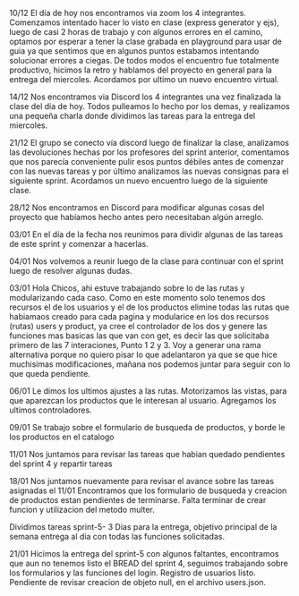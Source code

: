 10/12
El dia de hoy nos encontramos via zoom los 4 integrantes.
Comenzamos intentado hacer lo visto en clase (express generator y ejs), luego de casi 2 horas de trabajo y con algunos errores en el camino, optamos por esperar a tener la clase grabada en playground para usar de guia ya que sentimos que en algunos puntos estabamos intentando solucionar errores a ciegas. 
De todos modos el encuentro fue totalmente productivo, hicimos la retro y hablamos del proyecto en general para la entrega del miercoles. 
Acordamos por ultimo un nuevo encuentro virtual.

14/12
Nos encontramos via Discord los 4 integrantes una vez finalizada la clase del dia de hoy.
Todos pulleamos lo hecho por los demas, y realizamos una pequeña charla donde dividimos las tareas para la entrega del miercoles. 

21/12 
El grupo se conecto vía discord luego de finalizar la clase, analizamos las devoluciones hechas por los profesores del sprint anterior, comentamos que nos parecía conveniente pulir esos puntos débiles antes de comenzar con las nuevas tareas y por último analizamos las nuevas consignas para el siguiente sprint. Acordamos un nuevo encuentro luego de la siguiente clase. 

28/12 
Nos encontramos en Discord para modificar algunas cosas del proyecto que habíamos hecho antes pero necesitaban algún arreglo.

03/01 
En el día de la fecha nos reunimos para dividir algunas de las tareas de este sprint y comenzar a hacerlas. 

04/01
Nos volvemos a reunir luego de la clase para continuar con el sprint luego de resolver algunas dudas.

03/01
Hola Chicos, ahi estuve trabajando sobre lo de las rutas y modularizando cada caso. 
Como en este momento solo tenemos dos recursos el de los usuarios y el de los productos elimine todas las rutas que habiamaos creado para cada pagina y modularice en los dos recursos (rutas) users y product, ya cree el controlador de los dos y genere las funciones mas basicas las que van con get, es decir las que solicitaba primero de las 7 interaciones, Punto 1 2 y 3. 
Voy a generar una rama alternativa porque no quiero pisar lo que adelantaron ya que se que hice muchisimas modificaciones, mañana nos podemos juntar para seguir con lo que queda pendiente. 

06/01
Le dimos los ultimos ajustes a las rutas.
Motorizamos las vistas, para que aparezcan los productos que le interesan al usuario.
Agregamos los ultimos controladores.

09/01
Se trabajo sobre el formulario de busqueda de productos, y borde le los productos en el catalogo

11/01
Nos juntamos para revisar las tareas que habian quedado pendientes del sprint 4 y repartir tareas    

18/01
Nos juntamos nuevamente para revisar el avance sobre las tareas asignadas el 11/01
Encontramos que los formulario de busqueda y creacion de productos estan pendientes de terminarse. 
Falta terminar de crear funcion y utilizacion del metodo multer. 

Dividimos tareas sprint-5- 
3 Dias para la entrega, objetivo principal de la semana entrega al dia con todas las funciones solicitadas. 

21/01
Hicimos la entrega del sprint-5 con algunos faltantes, encontramos que aun no tenemos listo el BREAD del sprint 4, seguimos trabajando sobre los formularios y las funciones del login. Registro de usuarios listo. Pendiente de revisar creacion de objeto null, en el archivo users.json.